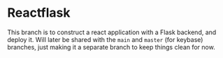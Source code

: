 # Reactflask

This branch is to construct a react application with a Flask backend, and deploy it. Will later be shared with the `main` and `master` (for keybase) branches, just making it a separate branch to keep things clean for now.